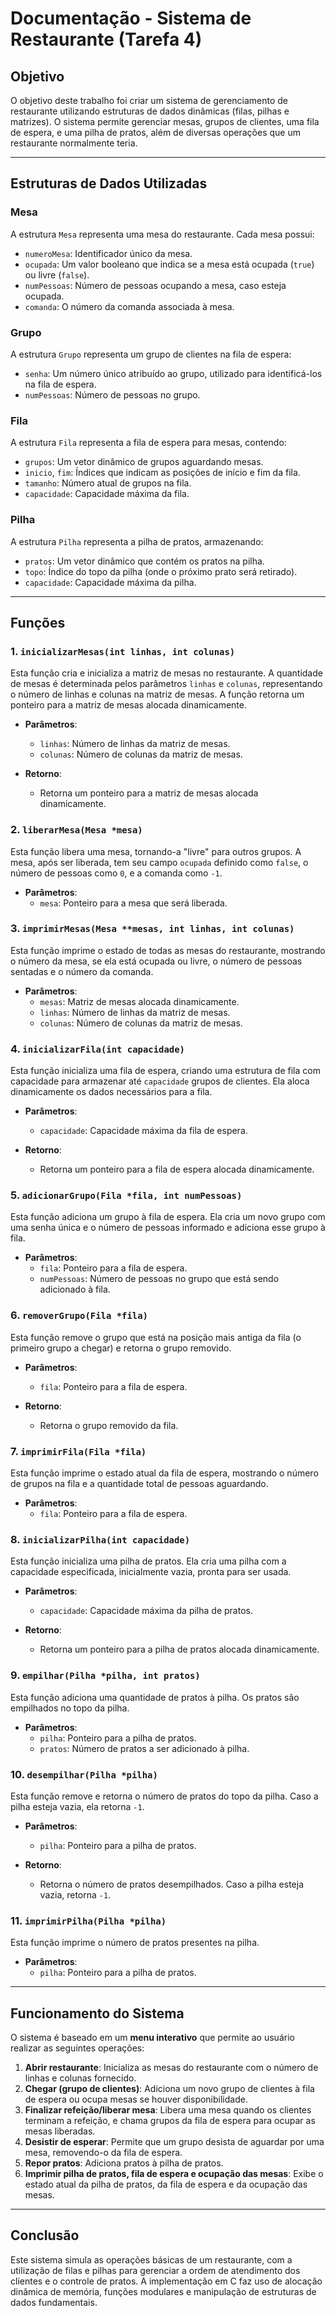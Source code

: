 
# **Documentação - Sistema de Restaurante (Tarefa 4)**

## **Objetivo**
O objetivo deste trabalho foi criar um sistema de gerenciamento de restaurante utilizando estruturas de dados dinâmicas (filas, pilhas e matrizes). O sistema permite gerenciar mesas, grupos de clientes, uma fila de espera, e uma pilha de pratos, além de diversas operações que um restaurante normalmente teria.

---

## **Estruturas de Dados Utilizadas**

### **Mesa**
A estrutura `Mesa` representa uma mesa do restaurante. Cada mesa possui:
- `numeroMesa`: Identificador único da mesa.
- `ocupada`: Um valor booleano que indica se a mesa está ocupada (`true`) ou livre (`false`).
- `numPessoas`: Número de pessoas ocupando a mesa, caso esteja ocupada.
- `comanda`: O número da comanda associada à mesa.

### **Grupo**
A estrutura `Grupo` representa um grupo de clientes na fila de espera:
- `senha`: Um número único atribuído ao grupo, utilizado para identificá-los na fila de espera.
- `numPessoas`: Número de pessoas no grupo.

### **Fila**
A estrutura `Fila` representa a fila de espera para mesas, contendo:
- `grupos`: Um vetor dinâmico de grupos aguardando mesas.
- `inicio`, `fim`: Índices que indicam as posições de início e fim da fila.
- `tamanho`: Número atual de grupos na fila.
- `capacidade`: Capacidade máxima da fila.

### **Pilha**
A estrutura `Pilha` representa a pilha de pratos, armazenando:
- `pratos`: Um vetor dinâmico que contém os pratos na pilha.
- `topo`: Índice do topo da pilha (onde o próximo prato será retirado).
- `capacidade`: Capacidade máxima da pilha.

---

## **Funções**

### **1. `inicializarMesas(int linhas, int colunas)`**
Esta função cria e inicializa a matriz de mesas no restaurante. A quantidade de mesas é determinada pelos parâmetros `linhas` e `colunas`, representando o número de linhas e colunas na matriz de mesas. A função retorna um ponteiro para a matriz de mesas alocada dinamicamente.

- **Parâmetros**:
  - `linhas`: Número de linhas da matriz de mesas.
  - `colunas`: Número de colunas da matriz de mesas.

- **Retorno**:
  - Retorna um ponteiro para a matriz de mesas alocada dinamicamente.

### **2. `liberarMesa(Mesa *mesa)`**
Esta função libera uma mesa, tornando-a "livre" para outros grupos. A mesa, após ser liberada, tem seu campo `ocupada` definido como `false`, o número de pessoas como `0`, e a comanda como `-1`.

- **Parâmetros**:
  - `mesa`: Ponteiro para a mesa que será liberada.

### **3. `imprimirMesas(Mesa **mesas, int linhas, int colunas)`**
Esta função imprime o estado de todas as mesas do restaurante, mostrando o número da mesa, se ela está ocupada ou livre, o número de pessoas sentadas e o número da comanda.

- **Parâmetros**:
  - `mesas`: Matriz de mesas alocada dinamicamente.
  - `linhas`: Número de linhas da matriz de mesas.
  - `colunas`: Número de colunas da matriz de mesas.

### **4. `inicializarFila(int capacidade)`**
Esta função inicializa uma fila de espera, criando uma estrutura de fila com capacidade para armazenar até `capacidade` grupos de clientes. Ela aloca dinamicamente os dados necessários para a fila.

- **Parâmetros**:
  - `capacidade`: Capacidade máxima da fila de espera.

- **Retorno**:
  - Retorna um ponteiro para a fila de espera alocada dinamicamente.

### **5. `adicionarGrupo(Fila *fila, int numPessoas)`**
Esta função adiciona um grupo à fila de espera. Ela cria um novo grupo com uma senha única e o número de pessoas informado e adiciona esse grupo à fila.

- **Parâmetros**:
  - `fila`: Ponteiro para a fila de espera.
  - `numPessoas`: Número de pessoas no grupo que está sendo adicionado à fila.

### **6. `removerGrupo(Fila *fila)`**
Esta função remove o grupo que está na posição mais antiga da fila (o primeiro grupo a chegar) e retorna o grupo removido.

- **Parâmetros**:
  - `fila`: Ponteiro para a fila de espera.

- **Retorno**:
  - Retorna o grupo removido da fila.

### **7. `imprimirFila(Fila *fila)`**
Esta função imprime o estado atual da fila de espera, mostrando o número de grupos na fila e a quantidade total de pessoas aguardando.

- **Parâmetros**:
  - `fila`: Ponteiro para a fila de espera.

### **8. `inicializarPilha(int capacidade)`**
Esta função inicializa uma pilha de pratos. Ela cria uma pilha com a capacidade especificada, inicialmente vazia, pronta para ser usada.

- **Parâmetros**:
  - `capacidade`: Capacidade máxima da pilha de pratos.

- **Retorno**:
  - Retorna um ponteiro para a pilha de pratos alocada dinamicamente.

### **9. `empilhar(Pilha *pilha, int pratos)`**
Esta função adiciona uma quantidade de pratos à pilha. Os pratos são empilhados no topo da pilha.

- **Parâmetros**:
  - `pilha`: Ponteiro para a pilha de pratos.
  - `pratos`: Número de pratos a ser adicionado à pilha.

### **10. `desempilhar(Pilha *pilha)`**
Esta função remove e retorna o número de pratos do topo da pilha. Caso a pilha esteja vazia, ela retorna `-1`.

- **Parâmetros**:
  - `pilha`: Ponteiro para a pilha de pratos.

- **Retorno**:
  - Retorna o número de pratos desempilhados. Caso a pilha esteja vazia, retorna `-1`.

### **11. `imprimirPilha(Pilha *pilha)`**
Esta função imprime o número de pratos presentes na pilha.

- **Parâmetros**:
  - `pilha`: Ponteiro para a pilha de pratos.

---

## **Funcionamento do Sistema**

O sistema é baseado em um **menu interativo** que permite ao usuário realizar as seguintes operações:

1. **Abrir restaurante**: Inicializa as mesas do restaurante com o número de linhas e colunas fornecido.
2. **Chegar (grupo de clientes)**: Adiciona um novo grupo de clientes à fila de espera ou ocupa mesas se houver disponibilidade.
3. **Finalizar refeição/liberar mesa**: Libera uma mesa quando os clientes terminam a refeição, e chama grupos da fila de espera para ocupar as mesas liberadas.
4. **Desistir de esperar**: Permite que um grupo desista de aguardar por uma mesa, removendo-o da fila de espera.
5. **Repor pratos**: Adiciona pratos à pilha de pratos.
6. **Imprimir pilha de pratos, fila de espera e ocupação das mesas**: Exibe o estado atual da pilha de pratos, da fila de espera e da ocupação das mesas.

---

## **Conclusão**

Este sistema simula as operações básicas de um restaurante, com a utilização de filas e pilhas para gerenciar a ordem de atendimento dos clientes e o controle de pratos. A implementação em C faz uso de alocação dinâmica de memória, funções modulares e manipulação de estruturas de dados fundamentais.

